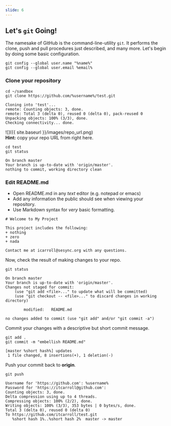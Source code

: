```yaml
---
slide: 6
---
```


## Let's `git` Going!

The namesake of GitHub is the command-line-utility `git`. It performs the clone, push and pull procedures just described, and many more. Let's begin by doing some basic configuration.

~~~
git config --global user.name "%name%"
git config --global user.email %email%
~~~

<!--split-->

### Clone your repository

~~~
cd ~/sandbox
git clone https://github.com/%username%/test.git
~~~
~~~
Cloning into 'test'...
remote: Counting objects: 3, done.
remote: Total 3 (delta 0), reused 0 (delta 0), pack-reused 0
Unpacking objects: 100% (3/3), done.
Checking connectivity... done.
~~~

![]({{ site.baseurl }}/images/repo_url.png)  
**Hint:** copy your repo URL from right here.

~~~
cd test
git status
~~~
~~~
On branch master
Your branch is up-to-date with 'origin/master'.
nothing to commit, working directory clean
~~~

<!--split-->

### Edit README.md

+ Open README.md in any *text* editor (e.g. notepad or emacs)
+ Add any information the public should see when viewing your repository.
+ Use Markdown syntax for *very* basic formatting.

~~~
# Welcome to My Project

This project includes the following:
+ nothing
+ zero
+ nada

Contact me at icarroll@sesync.org with any questions.
~~~

<!--split-->

Now, check the result of making changes to your repo.

~~~
git status
~~~
~~~
On branch master
Your branch is up-to-date with 'origin/master'.
Changes not staged for commit:
	(use "git add <file>..." to update what will be committed)
	(use "git checkout -- <file>..." to discard changes in working directory)
	
		modified:   README.md
		
no changes added to commit (use "git add" and/or "git commit -a")		
~~~

Commit your changes with a descriptive but short commit message.

~~~
git add .
git commit -m "embellish README.md"
~~~
~~~
[master %short hash%] updates
 1 file changed, 8 insertions(+), 1 deletion(-)
~~~

<!--split-->

Push your commit back to **origin**.

~~~
git push
~~~
~~~
Username for 'https://github.com': %username%
Password for 'https://itcarroll@github.com': 
Counting objects: 3, done.
Delta compression using up to 4 threads.
Compressing objects: 100% (2/2), done.
Writing objects: 100% (3/3), 353 bytes | 0 bytes/s, done.
Total 3 (delta 0), reused 0 (delta 0)
To https://github.com/itcarroll/test.git
   %short hash 1%..%short hash 2%  master -> master
~~~
